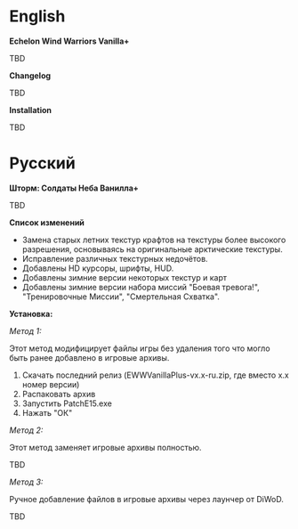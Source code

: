 # English
**Echelon Wind Warriors Vanilla+**

TBD

**Changelog**

TBD

**Installation**

TBD

# Русский

**Шторм: Солдаты Неба Ванилла+**

TBD

**Список изменений**
- Замена старых летних текстур крафтов на текстуры более высокого разрешения, основываясь на оригинальные арктические текстуры.
- Исправление различных текстурных недочётов.
- Добавлены HD курсоры, шрифты, HUD.
- Добавлены зимние версии некоторых текстур и карт
- Добавлены зимние версии набора миссий "Боевая тревога!", "Тренировочные Миссии", "Смертельная Схватка".

**Установка:**

*Метод 1:*

Этот метод модифицирует файлы игры без удаления того что могло быть ранее добавлено в игровые архивы.
1. Скачать последний релиз (EWWVanillaPlus-vx.x-ru.zip, где вместо x.x номер версии)
2. Распаковать архив
3. Запустить PatchE15.exe
4. Нажать "ОК"


*Метод 2:*

Этот метод заменяет игровые архивы полностью.

TBD


*Метод 3:*

Ручное добавление файлов в игровые архивы через лаунчер от DiWoD.

TBD
